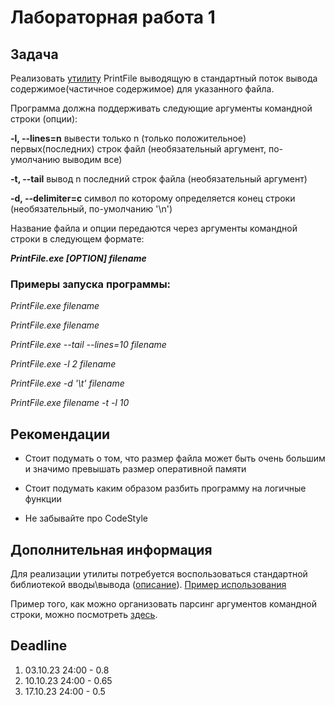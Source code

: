 # Лабораторная работа 1

## Задача

Реализовать [утилиту](https://ru.wikipedia.org/wiki/%D0%A3%D1%82%D0%B8%D0%BB%D0%B8%D1%82%D0%B0) PrintFile выводящую в стандартный  поток вывода содержимое(частичное содержимое)
для указанного файла.

Программа должна поддерживать следующие аргументы командной строки (опции):

**-l, --lines=n**   вывести только n (только положительное) первых(последних) строк файл  (необязательный аргумент, по-умолчанию выводим все)

**-t, --tail**      вывод n последний строк файла (необязательный аргумент)

**-d, --delimiter=c**  символ по которому определяется конец строки (нeобязательный, по-умолчанию '\n')

Название файла и опции передаются через аргументы командной строки в следующем формате:

_**PrintFile.exe [OPTION] filename**_

### Примеры запуска программы:

*PrintFile.exe filename*

*PrintFile.exe filename*

*PrintFile.exe --tail --lines=10 filename*

*PrintFile.exe -l 2 filename*

*PrintFile.exe -d '\t' filename*

*PrintFile.exe  filename -t -l 10*

## Рекомендации

* Стоит подумать о том, что размер файла может быть очень большим и значимо превышать размер оперативной памяти

* Стоит подумать каким образом разбить программу на логичные функции

* Не забывайте про CodeStyle

## Дополнительная информация

Для реализации утилиты потребуется воспользоваться стандартной библиотекой вводы\вывода ([описание](https://en.cppreference.com/w/cpp/io/basic_ifstream)). [Пример использования](https://cplusplus.com/doc/tutorial/files/)

Пример того, как можно организовать  парсинг аргументов командной строки, можно посмотреть [здесь](http://www.cplusplus.com/articles/DEN36Up4/).

## Deadline

1. 03.10.23 24:00 - 0.8
2. 10.10.23 24:00 - 0.65
3. 17.10.23 24:00 - 0.5
